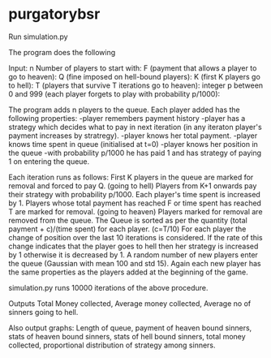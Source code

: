 # purgatorybsr



Run simulation.py

The program does the following

Input: n Number of players to start with:
    F (payment that allows a player to go to heaven):
    Q (fine imposed on hell-bound players):
    K (first K players go to hell):
   T (players that survive T iterations go to heaven):
    integer p between 0 and 999 (each player forgets to play with probability p/1000):

The program adds n players to the queue. Each player added has the following properties:
-player remembers payment history
-player has a strategy which decides what to pay in next iteration (in any iteraton player's payment increases by stratregy).
-player knows her total payment.
-player knows time spent in queue (initialised at t=0)
-player knows her position in the queue
-with probability p/1000 he has paid 1 and has strategy of paying 1 on entering the queue.

Each iteration runs as follows:
First K players in the queue are marked for removal and forced to pay Q. (going to hell)
Players from K+1 onwards pay their strategy with probability p/1000.
Each player's time spent is increased by 1.
Players whose total payment has reached F or time spent has reached T are marked for removal. (going to heaven)
Players marked for removal are removed from the queue.
The Queue is sorted as per the quantity (total payment + c)/(time spent) for each player. (c=T/10)
For each player the change of position over the last 10 iterations is considered. If the rate of this change indicates that the player goes to hell then her strategy is increased by 1 otherwise it is decreased by 1.
A random number of new players enter the queue (Gaussian with mean 100 and std 15). Again each new player has the same properties as the players added at the beginning of the game.

    
simulation.py runs 10000 iterations of the above procedure.

Outputs Total Money collected, Average money collected, Average no of sinners going to hell.

Also output graphs: Length of queue, payment of heaven bound sinners, stats of heaven bound sinners, stats of hell bound sinners, total money collected, proportional distribution of strategy among sinners.
